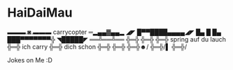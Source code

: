# HaiDaiMau

▬▬▬.◙.▬▬▬ carrycopter
═▂▄▄▓▄▄▂
◢◤ █▀▀████▄▄▄▄◢◤
█▄ █ █▄ ███▀▀▀▀▀▀▀╬
◥█████◤
══╩══╩══
╬═╬
╬═╬
╬═╬ spring auf du lauch
╬═╬ ich carry
╬═╬ dich schon
╬═╬
╬═╬
╬═╬☻/
╬═╬/▌
╬═╬/

Jokes on Me :D
